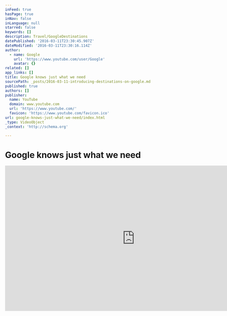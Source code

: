 ```yaml
---
inFeed: true
hasPage: true
inNav: false
inLanguage: null
starred: false
keywords: []
description: Travel/GoogleDestinations
datePublished: '2016-03-11T23:30:45.907Z'
dateModified: '2016-03-11T23:30:16.114Z'
author:
  - name: Google
    url: 'https://www.youtube.com/user/Google'
    avatar: {}
related: []
app_links: []
title: Google knows just what we need
sourcePath: _posts/2016-03-11-introducing-destinations-on-google.md
published: true
authors: []
publisher:
  name: YouTube
  domain: www.youtube.com
  url: 'https://www.youtube.com/'
  favicon: 'https://www.youtube.com/favicon.ico'
url: google-knows-just-what-we-need/index.html
_type: VideoObject
_context: 'http://schema.org'

---
```

# Google knows just what we need

<iframe src="https://cdn.embedly.com/widgets/media.html?src=https%3A%2F%2Fwww.youtube.com%2Fembed%2FEnlsEyN7qmw%3Ffeature%3Doembed&amp;url=https%3A%2F%2Fwww.youtube.com%2Fwatch%3Fv%3DEnlsEyN7qmw&amp;image=https%3A%2F%2Fi.ytimg.com%2Fvi%2FEnlsEyN7qmw%2Fhqdefault.jpg&amp;key=b7d04c9b404c499eba89ee7072e1c4f7&amp;type=text%2Fhtml&amp;schema=youtube" width="854" height="480" scrolling="no" frameborder="0" allowfullscreen="allowfullscreen" style=""></iframe>